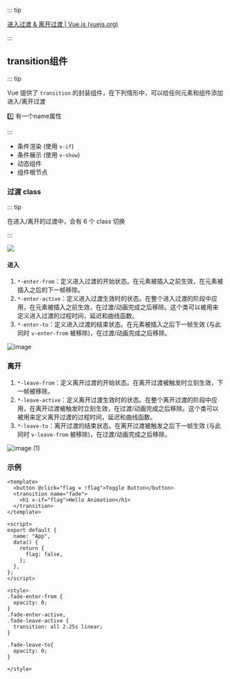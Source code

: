 ::: tip

[进入过渡 & 离开过渡 | Vue.js (vuejs.org)](https://v3.cn.vuejs.org/guide/transitions-enterleave.html#单元素-组件的过渡)

:::

## transition组件

::: tip

Vue 提供了 `transition` 的封装组件，在下列情形中，可以给任何元素和组件添加进入/离开过渡

:one: 有一个name属性

:::

- 条件渲染 (使用 `v-if`)
- 条件展示 (使用 `v-show`)
- 动态组件
- 组件根节点

### 过渡 class

::: tip

在进入/离开的过渡中，会有 6 个 class 切换

:::

![](https://v3.cn.vuejs.org/images/transitions.svg)

#### 进入

1. `*-enter-from`：定义进入过渡的开始状态。在元素被插入之前生效，在元素被插入之后的下一帧移除。
2. `*-enter-active`：定义进入过渡生效时的状态。在整个进入过渡的阶段中应用，在元素被插入之前生效，在过渡/动画完成之后移除。这个类可以被用来定义进入过渡的过程时间，延迟和曲线函数。
3. `*-enter-to`：定义进入过渡的结束状态。在元素被插入之后下一帧生效 (与此同时 `v-enter-from` 被移除)，在过渡/动画完成之后移除。

![image](https://gitee.com/q10viking/PictureRepos/raw/master/images//202112161008738.jpg)



### 离开

1. `*-leave-from`：定义离开过渡的开始状态。在离开过渡被触发时立刻生效，下一帧被移除。
2. `*-leave-active`：定义离开过渡生效时的状态。在整个离开过渡的阶段中应用，在离开过渡被触发时立刻生效，在过渡/动画完成之后移除。这个类可以被用来定义离开过渡的过程时间，延迟和曲线函数。
3. `*-leave-to`：离开过渡的结束状态。在离开过渡被触发之后下一帧生效 (与此同时 `v-leave-from` 被移除)，在过渡/动画完成之后移除。

![image (1)](https://gitee.com/q10viking/PictureRepos/raw/master/images//202112161016190.jpg)

### 示例

```vue {3-5,20-30}
<template>
  <button @click="flag = !flag">Toggle Button</button>
  <transition name="fade">
    <h1 v-if="flag">Hello Animation</h1>
  </transition>
</template>

<script>
export default {
  name: "App",
  data() {
    return {
      flag: false,
    };
  },
};
</script>

<style>
.fade-enter-from {
  opacity: 0;
}
.fade-enter-active,
.fade-leave-active {
  transition: all 2.25s linear;
}

.fade-leave-to{
  opacity: 0;
}

</style>
```

